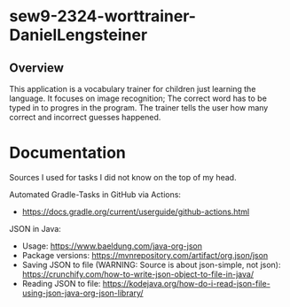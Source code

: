 # sew9-2324-worttrainer-DanielLengsteiner

## Overview

This application is a vocabulary trainer for children just learning the language. 
It focuses on image recognition; The correct word has to be typed in to progres in the program. 
The trainer tells the user how many correct and incorrect guesses happened.

# Documentation

Sources I used for tasks I did not know on the top of my head.

Automated Gradle-Tasks in GitHub via Actions: 
- <https://docs.gradle.org/current/userguide/github-actions.html>

JSON in Java: 
- Usage: <https://www.baeldung.com/java-org-json>
- Package versions: <https://mvnrepository.com/artifact/org.json/json>
- Saving JSON to file (WARNING: Source is about json-simple, not json): <https://crunchify.com/how-to-write-json-object-to-file-in-java/>
- Reading JSON to file: <https://kodejava.org/how-do-i-read-json-file-using-json-java-org-json-library/>
